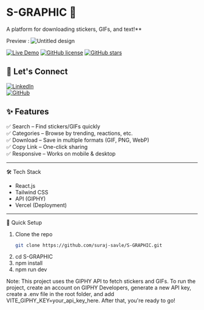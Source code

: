 # S-GRAPHIC 🎨  
A platform for downloading stickers, GIFs, and text!**  

Preview : ![Untitled design](https://github.com/user-attachments/assets/6bdfab2e-cbb5-4b50-b16e-85d84e6426f5)


[![Live Demo](https://img.shields.io/badge/🌐_Live_Demo-S--GRAPHIC-brightgreen)](https://s-graphic.vercel.app/)  [![GitHub license](https://img.shields.io/github/license/suraj-savle/S-GRAPHIC)](LICENSE)  [![GitHub stars](https://img.shields.io/github/stars/suraj-savle/S-GRAPHIC)](https://github.com/suraj-savle/S-GRAPHIC/stargazers)  

## 🌟 Let's Connect  
[![LinkedIn](https://img.shields.io/badge/LinkedIn-Connect-blue?style=for-the-badge&logo=linkedin)](https://www.linkedin.com/in/surajsavle/)  
[![GitHub](https://img.shields.io/badge/GitHub-Follow-black?style=for-the-badge&logo=github)](https://github.com/suraj-savle)  

## **✨ Features**  
✅ Search – Find stickers/GIFs quickly  
✅ Categories – Browse by trending, reactions, etc.  
✅ Download – Save in multiple formats (GIF, PNG, WebP)  
✅ Copy Link – One-click sharing  
✅ Responsive – Works on mobile & desktop  

---

🛠 Tech Stack  
- React.js
- Tailwind CSS
- API (GIPHY)
- Vercel (Deployment)

---

🚀 Quick Setup  
1. Clone the repo  
   ```bash
   git clone https://github.com/suraj-savle/S-GRAPHIC.git

2. cd S-GRAPHIC
3. npm install
4. npm run dev

Note: This project uses the GIPHY API to fetch stickers and GIFs. To run the project, create an account on GIPHY Developers, generate a new API key, create a .env file in the root folder, and add VITE_GIPHY_KEY=your_api_key_here. After that, you're ready to go!
